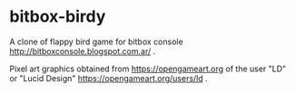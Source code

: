 # bitbox-birdy

A clone of flappy bird game for bitbox console http://bitboxconsole.blogspot.com.ar/ .

Pixel art graphics obtained from https://opengameart.org of the user "LD" or "Lucid Design" https://opengameart.org/users/ld .

